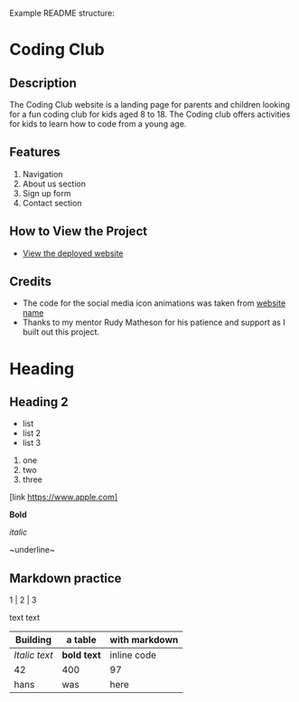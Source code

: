 Example README structure:

# Coding Club

## Description

The Coding Club website is a landing page for parents and children looking for a fun coding club for kids aged 8 to 18. The Coding club offers activities for kids to learn how to code from a young age.

## Features

1. Navigation
2. About us section
3. Sign up form
4. Contact section

## How to View the Project

-   [View the deployed website](https://username.github.io/codingclub/)

## Credits

-   The code for the social media icon animations was taken from [website name](https://username2.github.io/projectname/)
-   Thanks to my mentor Rudy Matheson for his patience and support as I built out this project.

# Heading

## Heading 2

-   list
-   list 2
-   list 3

1. one
2. two
3. three

[link https://www.apple.com]

**Bold**

_italic_

~underline~

## Markdown practice

1 | 2 | 3

text text

| Building      | a table       | with markdown |
| ------------- | ------------- | ------------- |
| _Italic text_ | **bold text** | inline code   |
| 42            | 400           | 97            |
| hans          | was           | here          |
